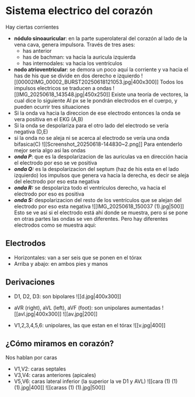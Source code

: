 # Sistema electrico del corazón 
Hay ciertas corrientes
- **nódulo sinoauricular**: en la parte superolateral del corazón al lado de la vena cava, genera impulsora. Través de tres ases:
	- has anterior
	- has de bachman: va hacia la auricula izquierda
	- has internodales: va hacia los ventrículos 
- **nodo atrioventricular**: se demora un poco aquí la corriente y va hacia el has de his que se divide en dos derecho e izquierdo 
![[00002IMG_00002_BURST20250618121053.jpg|400x300]]
Todos los impulsos electricos se traducen a ondas
![[IMG_20250618_143548.jpg|450x250]]
Existe una teoría de vectores, la cual dice lo siguiente
Al px se le pondrán electrodos en el cuerpo, y pueden ocurrir tres situaciones
- Si la onda va hacia la direccion de ese electrodo entonces la onda se vera positiva en el EKG (A,B)
- Si la onda se despolariza para el otro lado del electrodo se vería negativa (D,E)
- si la onda no se aleja ni se acerca al electrodo se vería una onda bifasica(C)
![[Screenshot_20250618-144830~2.png]]
Para entenderlo mejor seria algo asi las ondas
- ***onda P***: que es la despolarizacion de las auriculas va en dirección hacia el electrodo por eso se ve positiva
- ***onda Q:*** es la despolarizacion del septum (haz de his esta en el lado izquierdo) los impulsos que genera va hacia la derecha, es decir se aleja del electrodo por eso esta negativa
- ***onda R:*** se despolariza todo el ventrículos derecho, va hacia el electrodo por eso es positiva
- ***onda S:*** despolarizacion del resto de los ventrículos que se alejan del electrodo por eso esta negativa
![[IMG_20250618_150037 (1).jpg|500]]
Esto se ve asi si el electrodo está ahí donde se muestra, pero si se pone en otras partes las ondas se ven diferentes. Pero hay diferentes electrodos como se muestra aqui:
## Electrodos
- Horizontales: van a ser seis que se ponen en el tórax
- Arriba y abajo: en ambos pies y manos

## Derivaciones

-  D1, D2, D3: son bipolares
![[d.jpg|400x300]]

- aVR (right), aVL (left), aVF (foot): son unipolares aumentadas
![[avl.jpg|400x300]]
![[av.jpg|200]]
- V1,2,3,4,5,6: unipolares, las que estan en el tórax
![[v.jpg|400]]
## ¿Cómo miramos en corazón?
Nos hablan por caras
- V1,V2: caras septales
- V3,V4: caras anteriores (apicales)
- V5,V6: caras lateral inferior (la superior la ve D1 y AVL)
![[cara (1) (1) (1).jpg|400]]
![[carass (1) (1).jpg|500]]
